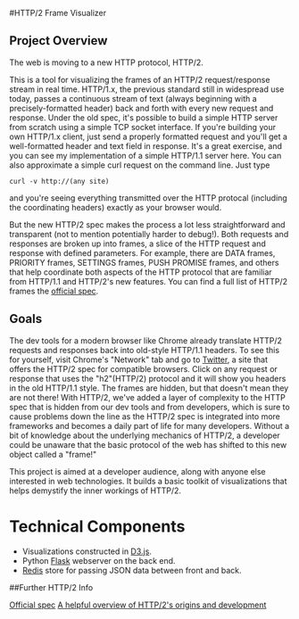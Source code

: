 #HTTP/2 Frame Visualizer

## Project Overview

The web is moving to a new HTTP protocol, HTTP/2.

This is a tool for visualizing the frames of an HTTP/2 request/response stream in
real time. HTTP/1.x, the previous standard still in widespread use today, passes
a continuous stream of text (always beginning with a precisely-formatted header) back and forth with
every new request and response. Under the old spec, it's possible to build a
simple HTTP server from scratch using a simple TCP socket interface. If you're building your
own HTTP/1.x client, just send a properly formatted request and you'll get a well-formatted header and text field in response.  It's a great exercise,
and you can see my implementation of a simple HTTP/1.1 server here. You can also approximate
a simple curl request on the command line.  Just type

`curl -v http://(any site)`

and you're seeing everything transmitted over the HTTP protocal (including
the coordinating headers) exactly as your browser would.

But the new HTTP/2 spec makes the process a lot less straightforward and transparent (not to mention potentially harder to debug!).  Both requests and responses are broken up into
frames, a slice of the HTTP
request and response with defined parameters. For example, there are DATA frames, PRIORITY frames, SETTINGS frames, PUSH PROMISE frames, and others that help coordinate both aspects of the HTTP protocol that are familiar from HTTP/1.1 and HTTP/2's new features.  You can find a full list of HTTP/2 frames  the [official spec](https://tools.ietf.org/html/rfc7540#section-6).

## Goals

The dev tools for a modern browser like Chrome already translate HTTP/2 requests and responses back
into old-style HTTP/1.1 headers.  To see this for yourself, visit Chrome's
"Network" tab and go to [Twitter](www.twitter.com), a site that offers the HTTP/2 spec
for compatible browsers. Click on any request or response that uses the
"h2"(HTTP/2) protocol and it will show you headers in the old HTTP/1.1 style.
The frames are hidden, but that doesn't mean they are not there!  With HTTP/2,
we've added a layer of complexity to the HTTP spec that is hidden from our dev
tools and from developers, which is sure to cause problems down the line as the
HTTP/2 spec is integrated into more frameworks and becomes a daily part of life
for many developers. Without a bit of knowledge about the underlying mechanics
of HTTP/2, a developer could be unaware that the basic protocol of the web has
shifted to this new object called a "frame!"

This project is aimed at a developer audience, along with anyone else interested
in web technologies.  It builds a basic toolkit of visualizations that helps demystify the inner workings of HTTP/2.
 
# Technical Components

* Visualizations constructed in [D3.js](https://d3js.org/).
* Python [Flask](http://flask.pocoo.org/) webserver on the back end.
* [Redis](http://redis.io/) store for passing JSON data between front and back.

##Further HTTP/2 Info

[Official spec](https://github.com/http2/http2-spec)
[A helpful overview of HTTP/2's origins and
development](https://www.smashingmagazine.com/2016/02/getting-ready-for-http2/)

